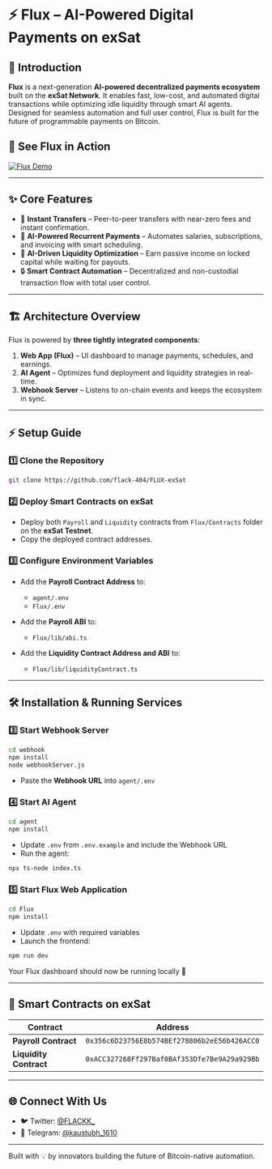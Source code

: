 # ⚡ **Flux – AI-Powered Digital Payments on exSat**

## 🚀 **Introduction**

**Flux** is a next-generation **AI-powered decentralized payments ecosystem** built on the **exSat Network**. It enables fast, low-cost, and automated digital transactions while optimizing idle liquidity through smart AI agents. Designed for seamless automation and full user control, Flux is built for the future of programmable payments on Bitcoin.

## 🎥 **See Flux in Action**

[![Flux Demo](https://img.youtube.com/vi/geo63FgG0A4/0.jpg)](https://youtu.be/k2Z5PnQnnpM)

---

## ✨ **Core Features**

* 🔹 **Instant Transfers** – Peer-to-peer transfers with near-zero fees and instant confirmation.
* 🤖 **AI-Powered Recurrent Payments** – Automates salaries, subscriptions, and invoicing with smart scheduling.
* 🧠 **AI-Driven Liquidity Optimization** – Earn passive income on locked capital while waiting for payouts.
* 🔒 **Smart Contract Automation** – Decentralized and non-custodial transaction flow with total user control.

---

## 🏗 **Architecture Overview**

Flux is powered by **three tightly integrated components**:

1. **Web App (Flux)** – UI dashboard to manage payments, schedules, and earnings.
2. **AI Agent** – Optimizes fund deployment and liquidity strategies in real-time.
3. **Webhook Server** – Listens to on-chain events and keeps the ecosystem in sync.

---

## ⚡ **Setup Guide**

### 1️⃣ Clone the Repository

```bash
git clone https://github.com/flack-404/FLUX-exSat
```

### 2️⃣ Deploy Smart Contracts on exSat

* Deploy both `Payroll` and `Liquidity` contracts from `Flux/Contracts` folder on the **exSat Testnet**.
* Copy the deployed contract addresses.

### 3️⃣ Configure Environment Variables

* Add the **Payroll Contract Address** to:

  * `agent/.env`
  * `Flux/.env`
* Add the **Payroll ABI** to:

  * `Flux/lib/abi.ts`
* Add the **Liquidity Contract Address and ABI** to:

  * `Flux/lib/liquidityContract.ts`

---

## 🛠 **Installation & Running Services**

### 3️⃣ Start Webhook Server

```bash
cd webhook
npm install
node webhookServer.js
```

* Paste the **Webhook URL** into `agent/.env`

### 4️⃣ Start AI Agent

```bash
cd agent
npm install
```

* Update `.env` from `.env.example` and include the Webhook URL
* Run the agent:

```bash
npx ts-node index.ts
```

### 5️⃣ Start Flux Web Application

```bash
cd Flux
npm install
```

* Update `.env` with required variables
* Launch the frontend:

```bash
npm run dev
```

Your Flux dashboard should now be running locally 🎉

---

## 🔑 **Smart Contracts on exSat**

| Contract               | Address                                      |
| ---------------------- | -------------------------------------------- |
| **Payroll Contract**   | `0x356c6D23756E8b574BEf278806b2eE56b426ACC0` |
| **Liquidity Contract** | `0xACC327268Ff297Baf0BAf353Dfe7Be9A29a929Bb` |

---

## 🌐 **Connect With Us**

* 🐦 Twitter: [@FLACKK\_](https://x.com/FLACKK_)
* 📢 Telegram: [@kaustubh\_1610](https://t.me/kaustubh_1610)

---

Built with 💡 by innovators building the future of Bitcoin-native automation.
